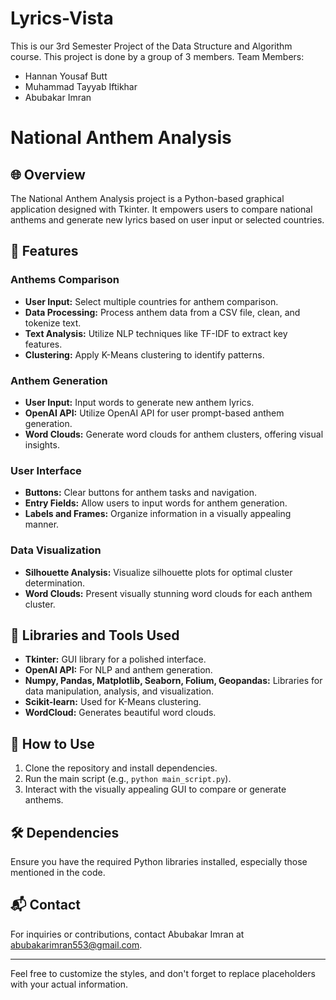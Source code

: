 # Lyrics-Vista

This is our 3rd Semester Project of the Data Structure and Algorithm course. This project is done by a group of 3 members. 
Team Members:
* Hannan Yousaf Butt
* Muhammad Tayyab Iftikhar
* Abubakar Imran

# National Anthem Analysis

## 🌐 Overview

The National Anthem Analysis project is a Python-based graphical application designed with Tkinter. It empowers users to compare national anthems and generate new lyrics based on user input or selected countries.

## 🚀 Features

### Anthems Comparison
- **User Input:** Select multiple countries for anthem comparison.
- **Data Processing:** Process anthem data from a CSV file, clean, and tokenize text.
- **Text Analysis:** Utilize NLP techniques like TF-IDF to extract key features.
- **Clustering:** Apply K-Means clustering to identify patterns.

### Anthem Generation
- **User Input:** Input words to generate new anthem lyrics.
- **OpenAI API:** Utilize OpenAI API for user prompt-based anthem generation.
- **Word Clouds:** Generate word clouds for anthem clusters, offering visual insights.

### User Interface
- **Buttons:** Clear buttons for anthem tasks and navigation.
- **Entry Fields:** Allow users to input words for anthem generation.
- **Labels and Frames:** Organize information in a visually appealing manner.

### Data Visualization
- **Silhouette Analysis:** Visualize silhouette plots for optimal cluster determination.
- **Word Clouds:** Present visually stunning word clouds for each anthem cluster.

## 🔧 Libraries and Tools Used
- **Tkinter:** GUI library for a polished interface.
- **OpenAI API:** For NLP and anthem generation.
- **Numpy, Pandas, Matplotlib, Seaborn, Folium, Geopandas:** Libraries for data manipulation, analysis, and visualization.
- **Scikit-learn:** Used for K-Means clustering.
- **WordCloud:** Generates beautiful word clouds.

## 📖 How to Use
1. Clone the repository and install dependencies.
2. Run the main script (e.g., `python main_script.py`).
3. Interact with the visually appealing GUI to compare or generate anthems.

## 🛠️ Dependencies
Ensure you have the required Python libraries installed, especially those mentioned in the code.

## 📬 Contact
For inquiries or contributions, contact Abubakar Imran at abubakarimran553@gmail.com.

---

Feel free to customize the styles, and don't forget to replace placeholders with your actual information.
